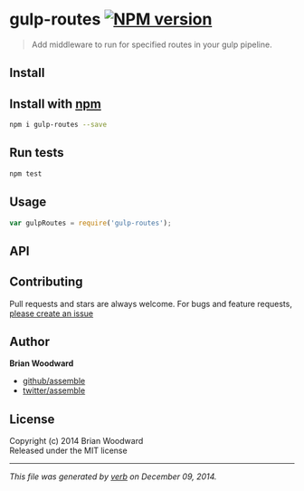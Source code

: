 # gulp-routes [![NPM version](https://badge.fury.io/js/gulp-routes.svg)](http://badge.fury.io/js/gulp-routes)

> Add middleware to run for specified routes in your gulp pipeline.

## Install
## Install with [npm](npmjs.org)

```bash
npm i gulp-routes --save
```

## Run tests

```bash
npm test
```

## Usage

```js
var gulpRoutes = require('gulp-routes');
```

## API


## Contributing
Pull requests and stars are always welcome. For bugs and feature requests, [please create an issue](https://github.com/assemble/gulp-routes/issues)

## Author

**Brian Woodward**
 
+ [github/assemble](https://github.com/assemble)
+ [twitter/assemble](http://twitter.com/assemble) 

## License
Copyright (c) 2014 Brian Woodward  
Released under the MIT license

***

_This file was generated by [verb](https://github.com/assemble/verb) on December 09, 2014._